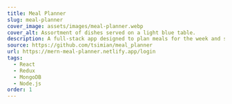 ```yaml
---
title: Meal Planner
slug: meal-planner
cover_image: assets/images/meal-planner.webp
cover_alt: Assortment of dishes served on a light blue table.
description: A full-stack app designed to plan meals for the week and store them in a database.
source: https://github.com/tsimian/meal_planner
url: https://mern-meal-planner.netlify.app/login
tags:
  - React
  - Redux
  - MongoDB
  - Node.js
order: 1
---
```

